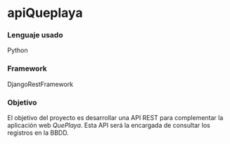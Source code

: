 # apiQueplaya

### Lenguaje usado
Python

### Framework
DjangoRestFramework

### Objetivo
El objetivo del proyecto es desarrollar una API REST para complementar la aplicación web *QuePlaya*. Esta API será la encargada de consultar los registros en la BBDD. 
